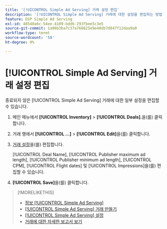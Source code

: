 ```yaml
---
title: '[!UICONTROL Simple Ad Serving] 거래 설정 편집'
description: '[!UICONTROL Simple Ad Serving] 거래에 대한 설정을 편집하는 방법에 대해 알아봅니다.'
feature: DSP Simple Ad Serving
exl-id: 48540a6c-54ee-4109-bdd6-293fbee5c3e5
source-git-commit: 1a98b3ba7c37a768825e9e48db7d847f12daa9a0
workflow-type: tm+mt
source-wordcount: '58'
ht-degree: 0%

---
```


# [!UICONTROL Simple Ad Serving] 거래 설정 편집

종료되지 않은 [!UICONTROL Simple Ad Serving] 거래에 대한 일부 설정을 편집할 수 있습니다.

1. 메인 메뉴에서 **[!UICONTROL Inventory]** > **[!UICONTROL Deals].**&#x200B;을(를) 클릭합니다.

1. 거래 행에서 **[!UICONTROL ...]** > **[!UICONTROL Edit]**&#x200B;을(를) 클릭합니다.

1. [거래 설정](simple-deal-settings.md)을(를) 편집합니다.

   [!UICONTROL Deal Name], [!UICONTROL Publisher maximum ad length], [!UICONTROL Publisher minimum ad length], [!UICONTROL CPM], [!UICONTROL Flight dates] 및 [!UICONTROL Impressions]을(를) 편집할 수 있습니다.

1. **[!UICONTROL Save]**&#x200B;을(를) 클릭합니다.

>[!MORELIKETHIS]
>
>* [정보 [!UICONTROL Simple Ad Serving]](simple-deal-about.md)
>* [[!UICONTROL Simple Ad Serving] 거래 만들기](simple-deal-create.md)
>* [[!UICONTROL Simple Ad Serving] 설정](simple-deal-settings.md)
>* [거래에 대한 자세한 보고서 보기](/help/dsp/inventory/deal-view-report.md)

<!-- add back when reimplemented:
>* [View Event-Tracking Pixels for a [!UICONTROL Simple Ad Serving] Deal](simple-deal-show-pixels.md)
-->
